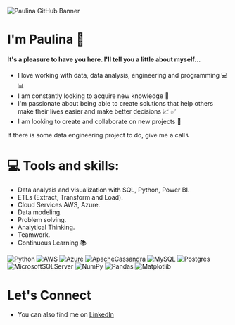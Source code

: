 ![Paulina GitHub Banner](https://github.com/pariasm97/pariasm97/assets/118777139/8e9e8979-fb90-437f-9f2d-be919d23dac1)

<!-- (https://github.com/pariasm97/pariasm97/assets/118777139/280cfb74-5cfb-4698-8d0d-bb728a87b217) -->

<!-- ![Hello There!](https://github.com/pariasm97/pariasm97/assets/118777139/8e9e8979-fb90-437f-9f2d-be919d23dac1) --> 



# I'm Paulina 👋

#### It's a pleasure to have you here. I'll tell you a little about myself...

- I love working with data, data analysis, engineering and programming :computer: :bar_chart:
- I am constantly looking to acquire new knowledge :book:
- I'm passionate about being able to create solutions that help others make their lives easier and make better decisions :chart_with_upwards_trend: :white_check_mark:
- I am looking to create and collaborate on new projects :eyes:

If there is some data engineering project to do, give me a call :telephone_receiver:


# 💻 Tools and skills:

- Data analysis and visualization with SQL, Python, Power BI.
- ETLs (Extract, Transform and Load).
- Cloud Services AWS, Azure.
- Data modeling.
- Problem solving.
- Analytical Thinking.
- Teamwork.
- Continuous Learning :books:

![Python](https://img.shields.io/badge/python-3670A0?style=for-the-badge&logo=python&logoColor=ffdd54) ![AWS](https://img.shields.io/badge/AWS-%23FF9900.svg?style=for-the-badge&logo=amazon-aws&logoColor=white) ![Azure](https://img.shields.io/badge/azure-%230072C6.svg?style=for-the-badge&logo=microsoftazure&logoColor=white) ![ApacheCassandra](https://img.shields.io/badge/cassandra-%231287B1.svg?style=for-the-badge&logo=apache-cassandra&logoColor=white) ![MySQL](https://img.shields.io/badge/mysql-%2300000f.svg?style=for-the-badge&logo=mysql&logoColor=white) ![Postgres](https://img.shields.io/badge/postgres-%23316192.svg?style=for-the-badge&logo=postgresql&logoColor=white) ![MicrosoftSQLServer](https://img.shields.io/badge/Microsoft%20SQL%20Server-CC2927?style=for-the-badge&logo=microsoft%20sql%20server&logoColor=white) ![NumPy](https://img.shields.io/badge/numpy-%23013243.svg?style=for-the-badge&logo=numpy&logoColor=white) ![Pandas](https://img.shields.io/badge/pandas-%23150458.svg?style=for-the-badge&logo=pandas&logoColor=white) ![Matplotlib](https://img.shields.io/badge/Matplotlib-%23ffffff.svg?style=for-the-badge&logo=Matplotlib&logoColor=black)

# Let's Connect

- You can also find me on [LinkedIn](https://www.linkedin.com/in/paulina-arias-munoz-dataanalytics/)







<!-- Proudly created with GPRM ( https://gprm.itsvg.in ) -->



<!--
**pariasm97/pariasm97** is a ✨ _special_ ✨ repository because its `README.md` (this file) appears on your GitHub profile.

Here are some ideas to get you started:

- 🔭 I’m currently working on ...
- 🌱 I’m currently learning ...
- 👯 I’m looking to collaborate on ...
- 🤔 I’m looking for help with ...
- 💬 Ask me about ...
- 📫 How to reach me: ...
- 😄 Pronouns: ...
- ⚡ Fun fact: ...
-->
